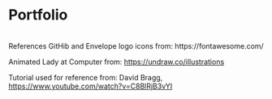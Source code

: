 # Portfolio
</br> 
References 
GitHib and Envelope logo icons from: 
https://fontawesome.com/

Animated Lady at Computer from: 
https://undraw.co/illustrations 

Tutorial used for reference from:
David Bragg,
https://www.youtube.com/watch?v=C8BlRjB3vYI 
